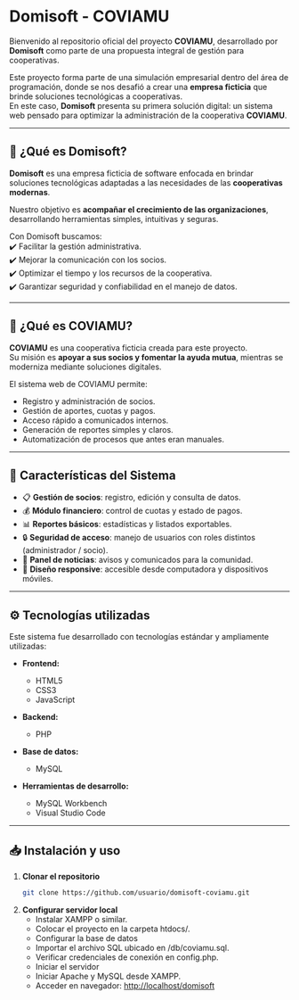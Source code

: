 

# Domisoft - COVIAMU

Bienvenido al repositorio oficial del proyecto **COVIAMU**, desarrollado por **Domisoft** como parte de una propuesta integral de gestión para cooperativas.  

Este proyecto forma parte de una simulación empresarial dentro del área de programación, donde se nos desafió a crear una **empresa ficticia** que brinde soluciones tecnológicas a cooperativas.  
En este caso, **Domisoft** presenta su primera solución digital: un sistema web pensado para optimizar la administración de la cooperativa **COVIAMU**.  

---

## 🏢 ¿Qué es Domisoft?
**Domisoft** es una empresa ficticia de software enfocada en brindar soluciones tecnológicas adaptadas a las necesidades de las **cooperativas modernas**.  

Nuestro objetivo es **acompañar el crecimiento de las organizaciones**, desarrollando herramientas simples, intuitivas y seguras.  

Con Domisoft buscamos:  
✔️ Facilitar la gestión administrativa.  
✔️ Mejorar la comunicación con los socios.  
✔️ Optimizar el tiempo y los recursos de la cooperativa.  
✔️ Garantizar seguridad y confiabilidad en el manejo de datos.  

---

## 🤝 ¿Qué es COVIAMU?
**COVIAMU** es una cooperativa ficticia creada para este proyecto.  
Su misión es **apoyar a sus socios y fomentar la ayuda mutua**, mientras se moderniza mediante soluciones digitales.  

El sistema web de COVIAMU permite:  
- Registro y administración de socios.  
- Gestión de aportes, cuotas y pagos.  
- Acceso rápido a comunicados internos.  
- Generación de reportes simples y claros.  
- Automatización de procesos que antes eran manuales.  

---

## 🚀 Características del Sistema
- 📋 **Gestión de socios**: registro, edición y consulta de datos.  
- 💰 **Módulo financiero**: control de cuotas y estado de pagos.  
- 📊 **Reportes básicos**: estadísticas y listados exportables.  
- 🔒 **Seguridad de acceso**: manejo de usuarios con roles distintos (administrador / socio).  
- 📢 **Panel de noticias**: avisos y comunicados para la comunidad.  
- 🎨 **Diseño responsive**: accesible desde computadora y dispositivos móviles.  

---

## ⚙️ Tecnologías utilizadas
Este sistema fue desarrollado con tecnologías estándar y ampliamente utilizadas:

- **Frontend:**  
  - HTML5  
  - CSS3  
  - JavaScript  

- **Backend:**  
  - PHP  

- **Base de datos:**  
  - MySQL  

- **Herramientas de desarrollo:**  
  - MySQL Workbench  
  - Visual Studio Code  

---

## 📥 Instalación y uso

1. **Clonar el repositorio**
   ```bash
   git clone https://github.com/usuario/domisoft-coviamu.git
2. **Configurar servidor local**
   - Instalar XAMPP o similar.
   - Colocar el proyecto en la carpeta htdocs/.
   - Configurar la base de datos
   - Importar el archivo SQL ubicado en /db/coviamu.sql.
   - Verificar credenciales de conexión en config.php.
   - Iniciar el servidor
   - Iniciar Apache y MySQL desde XAMPP.
   - Acceder en navegador:
      [http://localhost/domisoft](http://localhost/domisoft)
